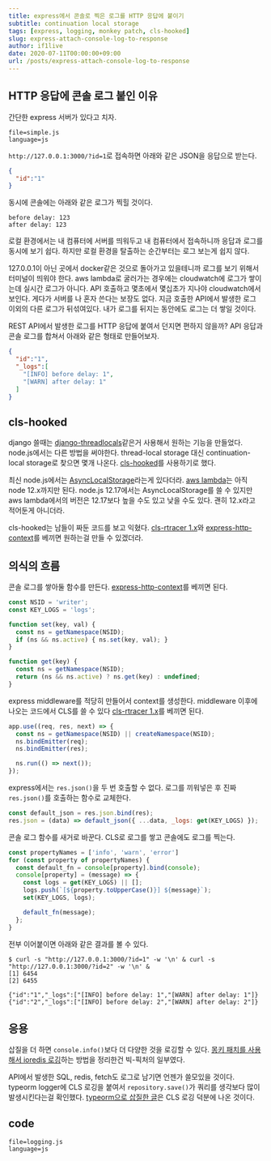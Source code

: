 ```yaml
---
title: express에서 콘솔로 찍은 로그를 HTTP 응답에 붙이기
subtitle: continuation local storage
tags: [express, logging, monkey patch, cls-hooked]
slug: express-attach-console-log-to-response
author: if1live
date: 2020-07-11T00:00:00+09:00
url: /posts/express-attach-console-log-to-response
---
```


## HTTP 응답에 콘솔 로그 붙인 이유

간단한 express 서버가 있다고 치자.

~~~maya:view
file=simple.js
language=js
~~~

`http://127.0.0.1:3000/?id=1`로 접속하면 아래와 같은 JSON을 응답으로 받는다.

```json
{
  "id":"1"
}
```

동시에 콘솔에는 아래와 같은 로그가 찍힐 것이다.

```
before delay: 123
after delay: 123
```

로컬 환경에서는 내 컴퓨터에 서버를 띄워두고 내 컴퓨터에서 접속하니까 응답과 로그를 동시에 보기 쉽다.
하지만 로컬 환경을 탈출하는 순간부터는 로그 보는게 쉽지 않다.

127.0.0.1이 아닌 곳에서 docker같은 것으로 돌아가고 있을테니까 로그를 보기 위해서 터미널이 띄워야 한다.
aws lambda로 굴러가는 경우에는 cloudwatch에 로그가 쌓이는데 실시간 로그가 아니다.
API 호출하고 몇초에서 몇십초가 지나야 cloudwatch에서 보인다.
게다가 서버를 나 혼자 쓴다는 보장도 없다.
지금 호출한 API에서 발생한 로그 이외의 다른 로그가 뒤섞여있다.
내가 로그를 뒤지는 동안에도 로그는 더 쌓일 것이다.

REST API에서 발생한 로그를 HTTP 응답에 붙여서 던지면 편하지 않을까?
API 응답과 콘솔 로그를 합쳐서 아래와 같은 형태로 만들어보자.

```json
{
  "id":"1",
  "_logs":[
    "[INFO] before delay: 1",
    "[WARN] after delay: 1"
  ]
}
```

## cls-hooked

django 쓸때는 [django-threadlocals](https://pypi.org/project/django-threadlocals/)같은거 사용해서 원하는 기능을 만들었다.
node.js에서는 다른 방법을 써야한다.
thread-local storage 대신 continuation-local storage로 찾으면 몇개 나온다.
[cls-hooked][repo-cls-hooked]를 사용하기로 했다.

최신 node.js에서는 [AsyncLocalStorage](https://nodejs.org/api/async_hooks.html#async_hooks_class_asynclocalstorage)라는게 있다더라.
[aws lambda][docs-aws-lambda]는 아직 node 12.x까지만 된다.
node.js 12.17에서는 AsyncLocalStorage를 쓸 수 있지만 aws lambda에서의 버전은 12.17보다 높을 수도 있고 낮을 수도 있다.
괜히 12.x라고 적어둔게 아니더라.

cls-hooked는 남들이 짜둔 코드를 보고 익혔다.
[cls-rtracer 1.x][repo-cls-rtracer]와 [express-http-context][repo-express-http-context]를 베끼면 원하는걸 만들 수 있겠더라.

## 의식의 흐름

콘솔 로그를 쌓아둘 함수를 만든다.
[express-http-context][repo-express-http-context]를 베끼면 된다.

```js
const NSID = 'writer';
const KEY_LOGS = 'logs';

function set(key, val) {
  const ns = getNamespace(NSID);
  if (ns && ns.active) { ns.set(key, val); }
}

function get(key) {
  const ns = getNamespace(NSID);
  return (ns && ns.active) ? ns.get(key) : undefined;
}
```

express middleware를 적당히 만들어서 context를 생성한다.
middleware 이후에 나오는 코드에서 CLS를 쓸 수 있다
[cls-rtracer 1.x][repo-cls-rtracer]를 베끼면 된다.

```js
app.use((req, res, next) => {
  const ns = getNamespace(NSID) || createNamespace(NSID);
  ns.bindEmitter(req);
  ns.bindEmitter(res);

  ns.run(() => next());
});
```

express에서는 `res.json()`을 두 번 호출할 수 없다.
로그를 끼워넣은 후 진짜 `res.json()`를 호출하는 함수로 교체한다.

```js
const default_json = res.json.bind(res);
res.json = (data) => default_json({ ...data, _logs: get(KEY_LOGS) });
```

콘솔 로그 함수를 새거로 바꾼다.
CLS로 로그를 쌓고 콘솔에도 로그를 찍는다.

```js
const propertyNames = ['info', 'warn', 'error']
for (const property of propertyNames) {
  const default_fn = console[property].bind(console);
  console[property] = (message) => {
    const logs = get(KEY_LOGS) || [];
    logs.push(`[${property.toUpperCase()}] ${message}`);
    set(KEY_LOGS, logs);

    default_fn(message);
  };
}
```

전부 이어붙이면 아래와 같은 결과를 볼 수 있다.

```
$ curl -s "http://127.0.0.1:3000/?id=1" -w '\n' & curl -s "http://127.0.0.1:3000/?id=2" -w '\n' &
[1] 6454
[2] 6455

{"id":"1","_logs":["[INFO] before delay: 1","[WARN] after delay: 1"]}
{"id":"2","_logs":["[INFO] before delay: 2","[WARN] after delay: 2"]}
```

## 응용

삽질을 더 하면 `console.info()`보다 더 다양한 것을 로깅할 수 있다.
[몽키 패치를 사용해서 ioredis 로깅][ioredis-logging-with-monkey-patch]하는 방법을 정리한건 빅-픽처의 일부였다.

API에서 발생한 SQL, redis, fetch도 로그로 남기면 언젠가 쓸모있을 것이다.
typeorm logger에 CLS 로깅을 붙여서 `repository.save()`가 쿼리를 생각보다 많이 발생시킨다는걸 확인했다.
[typeorm으로 삽질한 글][typeorm-entity-proxy-for-save]은 CLS 로깅 덕분에 나온 것이다.

## code

~~~maya:view
file=logging.js
language=js
~~~

[repo-cls-hooked]: https://www.npmjs.com/package/cls-hooked
[repo-cls-rtracer]: https://github.com/puzpuzpuz/cls-rtracer/blob/1.4.1/index.js#L18
[repo-express-http-context]: https://github.com/skonves/express-http-context/blob/v1.2.3/index.js

[docs-aws-lambda]: https://docs.aws.amazon.com/lambda/latest/dg/lambda-runtimes.html

[ioredis-logging-with-monkey-patch]: {attach}ioredis-logging-with-monkey-patch/
[typeorm-entity-proxy-for-save]: {attach}typeorm-entity-proxy-for-save/
